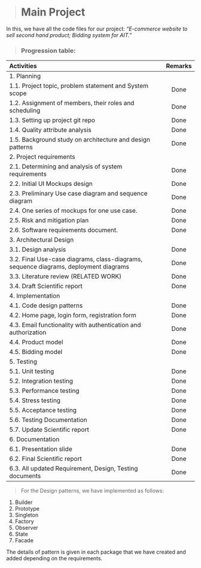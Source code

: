 ># Main Project

In this, we have all the code files for our project:  _“E-commerce website to sell second hand product; Bidding system for AIT.”_

>### Progression table:

| Activities 	 | Remarks  |
| :----| :--: |
| 1.	Planning|   |
| 1.1. Project topic, problem statement and System scope | Done |
| 1.2. Assignment of members, their roles and scheduling | Done |
| 1.3. Setting up project git repo | Done |
| 1.4. Quality attribute analysis | Done |
| 1.5.	Background study on architecture and design patterns | Done |
| 2.	Project requirements |  |
| 2.1.	 Determining and analysis of system requirements| Done| 
| 2.2.	 Initial UI Mockups design  | Done |
| 2.3.	 Preliminary Use case diagram and sequence diagram| Done |
| 2.4.	 One series of mockups for one use case.  | Done|
| 2.5.	 Risk and mitigation plan | Done |
| 2.6.	 Software requirements document.	 | Done |
| 3.	Architectural Design |  |
| 3.1.	 Design analysis | Done |
| 3.2.	 Final Use-case diagrams, class-diagrams, sequence diagrams, deployment diagrams	 | Done |
| 3.3.	 Literature review (RELATED WORK)	 | Done |
| 3.4.	 Draft Scientific report	| Done |
| 4.	Implementation 	 |  |
| 4.1.	 Code design patterns |  Done |
| 4.2.	 Home page, login form, registration form | Done |
| 4.3.	 Email functionality with authentication and authorization| Done |
| 4.4.	 Product model 	 | Done |
| 4.5.	 Bidding model| Done |
| 5.	Testing 	 |   |
| 5.1.	 Unit testing 	 | Done |
| 5.2.	 Integration testing 	 | Done  |
| 5.3.	 Performance testing	 | Done |
| 5.4.	 Stress testing 	 | Done |
| 5.5.	 Acceptance testing	 | Done |
| 5.6.	 Testing Documentation	 | Done |
| 5.7.	 Update Scientific report	 | Done |
| 6.	Documentation 	 |  |
| 6.1.	 Presentation slide	  | Done |
| 6.2.	 Final Scientific report	 | Done |
| 6.3.	 All updated Requirement, Design, Testing documents	 | Done |


> For the Design patterns, we have implemented as follows:
1. Builder
2. Prototype
3. Singleton
4. Factory
5. Observer
6. State
7. Facade

The details of pattern is given in each package that we have created and added depending on the requirements.
